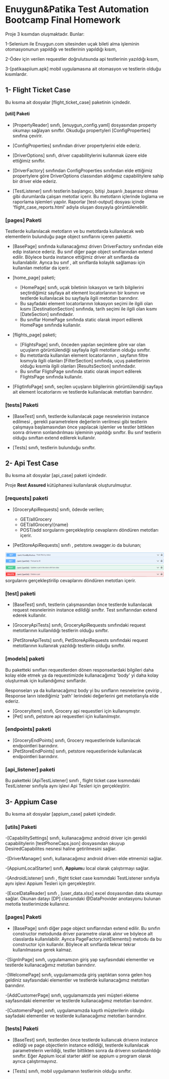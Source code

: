 # Enuygun&Patika Test Automation Bootcamp Final Homework

Proje 3 kısımdan oluşmaktadır. Bunlar:

1-Selenium ile Enuygun.com sitesinden uçak bileti alma işleminin otomasyonunun yapıldığı ve testlerinin yapıldığı kısım,

2-Ödev için verilen requestler doğrulutsunda api testlerinin yazıldığı kısım,

3-[patikaapiium.apk] mobil uygulamasına ait otomasyon ve testlerin olduğu kısımlardır.

## 1- Flight Ticket Case

Bu kısıma ait dosyalar [flight_ticket_case] paketinin içindedir.

#### [util] Paketi

- [PropertyReader] sınıfı, [enuygun_config.yaml] dosyasından property okumayı sağlayan sınıftır. Okuduğu propertyleri [ConfigProperties] sınıfına çevirir.


- [ConfigProperties] sınıfından driver propertylerini elde ederiz.


- [DriverOptions] sınıfı, driver capabilitylerini kullanmak üzere elde ettiğimiz sınıftır.


- [DriverFactory] sınıfından ConfigProperties sınıfından elde ettiğimiz propertylere göre DriverOptions classından aldığımız capabilitylere sahip bir driver elde ederiz.


- [TestListener] sınıfı testlerin başlangıcı, bitişi ,başarılı ,başarısız olması gibi durumlarda çalışan metotlar içerir. Bu metotların içlerinde loglama ve raporlama işlemleri yapılır. Raporlar [test-output] dosyası içinde 'flight_case_reports.html' adıyla oluşan dosyayla görüntülenebilir.


### [pages] Paketi

Testlerde kullanılacak metotların ve bu metotlarda kullanılacak web elementlerin bulunduğu page object sınıflarını içeren pakettir.

- [BasePage] sınıfında kullanacağımız driverı DriverFactory sınıfından elde edip instance ederiz. Bu sınıf diğer page object sınıflarından extend edilir. Böylece burda instance ettiğimiz driver alt sınıflarda da kullanılabilir. Ayrıca bu sınıf , alt sınıflarda kolaylık sağlaması için kullanılan metotlar da içerir.


- [home_page] paketi;
    
    - [HomePage] sınıfı, uçak biletinin lokasyon ve tarih bilgilerini seçtirdiğimiz sayfaya ait element locatorlarının bir kısmını ve testlerde kullanılacak bu sayfayla ilgili metotları barındırır.
    - Bu sayfadaki element locatorlarının lokasyon seçimi ile ilgili olan kısmı [DestinationSection] sınıfında, tarih seçimi ile ilgili olan kısmı [DateSection] sınıfındadır.
    - Bu sınıflar HomePage sınıfında static olarak import edilerek HomePage sınıfında kullanılır.



- [flights_page] paketi;

    - [FlightsPage] sınıfı, önceden yapılan seçimlere göre var olan uçuşların görüntülendiği sayfayla ilgili metotların olduğu sınıftır.
    - Bu metotlarda kullanılan element locatorlarının , sayfanın filtre kısmıyla ilgili olanları [FilterSection] sınıfında, uçuş paketlerinin olduğu kısımla ilgili olanları [ResultsSection] sınıfındadır.
    - Bu sınıflar FligtsPage sınıfında static olarak import edilerek FlightsPage sınıfında kullanılır.


- [FligtInfoPage] sınıfı,  seçilen uçuşların bilgilerinin görüntülendiği sayfaya ait element locatorlarını ve testlerde kullanılacak metotları barındırır.


### [tests] Paketi

- [BaseTest] sınıfı, testlerde kullanılacak page nesnelerinin instance edilmesi , gerekli parametrelere değerlerin verilmesi gibi testlerin çalışmaya başlamasından önce yapılacak işlemler ve testler bittikten sonra driverın sonlandırılması işleminin yapıldığı sınıftır. Bu sınıf testlerin olduğu sınıftan extend edilerek kullanılır.


- [Tests] sınıfı, testlerin bulunduğu sınıftır.


## 2- Api Test Case

Bu kısıma ait dosyalar [api_case] paketi içindedir.

Proje **Rest Assured** kütüphanesi kullanılarak oluşturulmuştur.

### [requests] paketi

- [GroceryApiRequests] sınıfı, ödevde verilen;
   
    - GET/allGrocery
    - GET/allGrocery/{name}
    - POST/add
     sorgularını gerçekleştirip cevaplarını döndüren metotları içerir.
  

- [PetStoreApiRequests] sınıfı , petstore.swagger.io da bulunan;

![img_1.png](src/readme_images/img_1.png)
![img.png](src/readme_images/img.png)
sorgularını gerçekleştirilip cevaplarını döndüren metotları içerir.

### [test] paketi

- [BaseTest] sınıfı, testlerin çalışmasından önce testlerde kullanılacak request nesnelerinin instance edildiği sınıftır. Test sınıflarından extend ederek kullanılır.


- [GroceryApiTests] sınıfı, GroceryApiRequests sınıfındaki request metotlarının kullanıldığı testlerin  olduğu sınıftır.


- [PetStoreApiTests] sınıfı, PetStoreApiRequests sınıfındaki request metotlarının kullanırak yazıldığı testlerin olduğu sınıftır.


### [models] paketi

Bu paketteki sınıfları requestlerden dönen responselardaki bilgileri daha kolay elde etmek ya da requestimizde kullanacağımız 'body' yi daha kolay oluşturmak için kullandığımız sınıflardır.


Responseları ya da kullanacağımız body yi bu sınıfların nesnelerine çevirip , Response ların istediğimiz 'path' lerindeki değerlerini get metotlarıyla elde ederiz.

- [GroceryItem] sınıfı, Grocery api requestleri için kullanışmıştır.
- [Pet] sınıfı, petstore api requestleri için kullanılmıştır.

### [endpoints] paketi

- [GroceryEndPoints] sınıfı, Grocery requestlerinde kullanılacak endpointleri barındırır.
- [PetStoreEndPoints] sınıfı, petstore requestlerinde kullanılacak endpointleri barındırır.

### [api_listener] paketi
Bu paketteki [ApiTestListener] sınıfı , flight ticket case kısmındaki TestListener sınıfıyla aynı işlevi Api Tesleri için gerçekleştirir.

## 3- Appium Case
Bu kısıma ait dosyalar [appium_case] paketi içindedir.

### [utils] Paketi

-[CapabilitySettings] sınıfı, kullanacağımız android driver için gerekli capabilitylerin [testPhoneCaps.json] dosyasından okuyup DesiredCapabilites nesnesi haline getirilmesini sağlar.


-[DriverManager] sınıfı, kullanacağımız android driverı elde etmemizi sağlar.


-[AppiumLocalStarter] sınıfı, **Appium**u local olarak çalıştırmayı sağlar.


-[AndroidListener] sınıfı , flight ticket case kısmındaki TestListener sınıfıyla aynı işlevi Appium Tesleri için gerçekleştirir.


-[ExcelDataReader] sınıfı , [user_data.xlsx] excel dosyasından data okumayı sağlar. Okunan datayı [DP] classındaki @DataProvider anotasyonu bulunan metotla testlerimizde kullanırız.

### [pages] Paketi

- [BasePage] sınıfı diğer page object sınıflarından extend edilir. Bu sınıfın constructor metodunda driver parametre olarak alınır ve böylece alt classlarda kullanılabilir. Ayrıca PageFactory.initElements() metodu da bu constructor için kullanılır. Böylece alt sınıflarda tekrar tekrar kullanılmasına gerek kalmaz.


-[SignInPage] sınıfı, uygulamamızın giriş yap sayfasındaki elementler ve testlerde kullanacağımız metotları barındırır.


-[WelcomePage] sınıfı, uygulamamızda giriş yaptıktan sonra gelen hoş geldiniz sayfasındaki elementler ve testlerde kullanacağımız metotları barındırır.


-[AddCustomerPage] sınıfı, uygulamamızda yeni müşteri ekleme sayfasındaki elementler ve testlerde kullanacağımız metotları barındırır.


-[CustomersPage] sınıfı, uygulamamızda kayıtlı müşterilerin olduğu sayfadaki elementler ve testlerde kullanacağımız metotları barındırır.

### [tests] Paketi


- [BaseTest] sınıfı, testlerden önce testlerde kullanıcak driverın instance edildği ve page objectlerin instance edildiği, testlerde kullanılacak parametrelerin verildiği, testler bittikten sonra da driverın sonlandırıldığı sınıftır. Eğer Appium local starter aktif ise appium u program olarak ayrıca çalıştırmayınız.


- [Tests] sınıfı, mobil uygulamanın testlerinin olduğu sınıftır.

